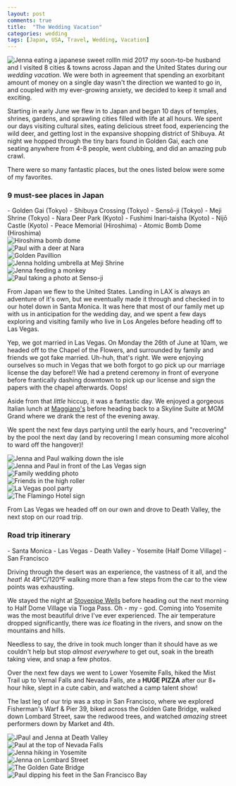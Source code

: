 ```yaml
---
layout: post
comments: true
title:  "The Wedding Vacation"
categories: wedding
tags: [Japan, USA, Travel, Wedding, Vacation]
---
```

<span class="image left"><img src="/images/wedding/japan-s01.png" alt="Jenna eating a japanese sweet roll" /></span>In mid 2017 my soon-to-be husband and I visited 8 cities & towns across Japan and the United States<!-- more --> during our *wedding vacation*. We were both in agreement that spending an exorbitant amount of money on a single day wasn't the direction we wanted to go in, and coupled with my ever-growing anxiety, we decided to keep it small and exciting.

Starting in early June we flew in to Japan and began 10 days of temples, shrines, gardens, and sprawling cities filled with life at all hours. We spent our days visiting cultural sites, eating delicious street food, experiencing the wild deer, and getting lost in the expansive shopping district of Shibuya. At night we hopped through the tiny bars found in Golden Gai, each one seating anywhere from 4-8 people, went clubbing, and did an amazing pub crawl.

There were so many fantastic places, but the ones listed below were some of my favorites.

<h3>9 must-see places in Japan</h3>
- Golden Gai (Tokyo)
- Shibuya Crossing (Tokyo)
- Sensō-ji (Tokyo)
- Meji Shrine (Tokyo)
- Nara Deer Park (Kyoto)
- Fushimi Inari-taisha (Kyoto)
- Nijō Castle (Kyoto)
- Peace Memorial (Hiroshima)
- Atomic Bomb Dome (Hiroshima)

<div class="box alt">
<div class="row uniform">
<div class="4u"><span class="image fit"><img src="/images/wedding/japan02.png" alt="Hiroshima bomb dome" /></span></div>
<div class="4u"><span class="image fit"><img src="/images/wedding/japan03.png" alt="Paul with a deer at Nara" /></span></div>
<div class="4u$"><span class="image fit"><img src="/images/wedding/japan04.png" alt="Golden Pavillion" /></span></div>
<div class="4u"><span class="image fit"><img src="/images/wedding/japan05.png" alt="Jenna holding umbrella at Meji Shrine" /></span></div>
<div class="4u"><span class="image fit"><img src="/images/wedding/japan06.png" alt="Jenna feeding a monkey" /></span></div>
<div class="4u$"><span class="image fit"><img src="/images/wedding/japan07.png" alt="Paul taking a photo at Senso-ji" /></span></div>
</div>
</div>

From Japan we flew to the United States. Landing in LAX is always an adventure of it's own, but we eventually made it through and checked in to our hotel down in Santa Monica. It was here that most of our family met up with us in anticipation for the wedding day, and we spent a few days exploring and visiting family who live in Los Angeles before heading off to Las Vegas.

Yep, we got married in Las Vegas. On Monday the 26th of June at 10am, we headed off to the Chapel of the Flowers, and surrounded by family and friends we got fake married. Uh-huh, that's right. We were enjoying ourselves so much in Vegas that we both forgot to go pick up our marriage license the day before!! We had a pretend ceremony in front of everyone before frantically dashing downtown to pick up our license and sign the papers with the chapel afterwards. Oops!

Aside from that *little* hiccup, it was a fantastic day. We enjoyed a gorgeous Italian lunch at [Maggiano's](https://www.maggianos.com/) before heading back to a Skyline Suite at MGM Grand where we drank the rest of the evening away.

We spent the next few days partying until the early hours, and "recovering" by the pool the next day (and by recovering I mean consuming more alcohol to ward off the hangover)!

<div class="box alt">
<div class="row uniform">
<div class="4u"><span class="image fit"><img src="/images/wedding/vegas01.png" alt="Jenna and Paul walking down the isle" /></span></div>
<div class="4u"><span class="image fit"><img src="/images/wedding/vegas02.png" alt="Jenna and Paul in front of the Las Vegas sign" /></span></div>
<div class="4u$"><span class="image fit"><img src="/images/wedding/vegas03.png" alt="Family wedding photo" /></span></div>
<div class="4u"><span class="image fit"><img src="/images/wedding/vegas04.png" alt="Friends in the high roller" /></span></div>
<div class="4u"><span class="image fit"><img src="/images/wedding/vegas05.png" alt="La Vegas pool party" /></span></div>
<div class="4u$"><span class="image fit"><img src="/images/wedding/vegas06.png" alt="The Flamingo Hotel sign" /></span></div>
</div>
</div>

From Las Vegas we headed off on our own and drove to Death Valley, the next stop on our road trip.

<h3>Road trip itinerary</h3>
- Santa Monica
- Las Vegas
- Death Valley
- Yosemite (Half Dome Village)
- San Francisco

Driving through the desert was an experience, the vastness of it all, and the *heat*! At 49°C/120°F walking more than a few steps from the car to the view points was exhausting.

We stayed the night at [Stovepipe Wells](https://deathvalleyhotels.com/) before heading out the next morning to Half Dome Village via Tioga Pass. Oh - my - god. Coming into Yosemite was the most beautiful drive I've ever experienced. The air temperature dropped significantly, there was *ice* floating in the rivers, and snow on the mountains and hills.

Needless to say, the drive in took much longer than it should have as we couldn't help but stop *almost everywhere* to get out, soak in the breath taking view, and snap a few photos.

Over the next few days we went to Lower Yosemite Falls, hiked the Mist Trail up to Vernal Falls and Nevada Falls, ate a **HUGE PIZZA** after our 8+ hour hike, slept in a cute cabin, and watched a camp talent show!

The last leg of our trip was a stop in San Francisco, where we explored Fisherman's Warf & Pier 39, biked across the Golden Gate Bridge, walked down Lombard Street, saw the redwood trees, and watched *amazing* street performers down by Market and 4th.

<div class="box alt">
<div class="row uniform">
<div class="4u"><span class="image fit"><img src="/images/wedding/rt01.png" alt="JPaul and Jenna at Death Valley" /></span></div>
<div class="4u"><span class="image fit"><img src="/images/wedding/rt02.png" alt="Paul at the top of Nevada Falls" /></span></div>
<div class="4u$"><span class="image fit"><img src="/images/wedding/rt03.png" alt="Jenna hiking in Yosemite" /></span></div>
<div class="4u"><span class="image fit"><img src="/images/wedding/rt04.png" alt="Jenna on Lombard Street" /></span></div>
<div class="4u"><span class="image fit"><img src="/images/wedding/rt05.png" alt="The Golden Gate Bridge" /></span></div>
<div class="4u$"><span class="image fit"><img src="/images/wedding/rt06.png" alt="Paul dipping his feet in the San Francisco Bay" /></span></div>
</div>
</div>
